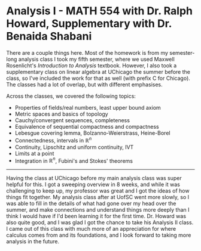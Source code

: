 # Analysis I - MATH 554 with Dr. Ralph Howard, Supplementary with Dr. Benaida Shabani

There are a couple things here. Most of the homework is from my semester-long analysis class I took my fifth semester, where we used Maxwell Rosenlicht's *Introduction to Analysis* textbook. However, I also took a supplementary class on linear algebra at UChicago the summer before the class, so I've included the work for that as well (with prefix C for Chicago). The classes had a lot of overlap, but with different emphasises.

Across the classes, we covered the following topics:
- Properties of fields/real numbers, least upper bound axiom
- Metric spaces and basics of topology
- Cauchy/convergent sequences, completeness
- Equivalence of sequential compactness and compactness
- Lebesgue covering lemma, Bolzanno-Weierstrass, Heine-Borel
- Connectedness, intervals in $\mathbb{R}^n$
- Continuity, Lipschitz and uniform continuity, IVT
- Limits at a point
- Integration in $\mathbb{R}^n$, Fubini's and Stokes' theorems

---

Having the class at UChicago before my main analysis class was super helpful for this. I got a sweeping overview in 8 weeks, and while it was challenging to keep up, my professor was great and I got the ideas of how things fit together. My analysis class after at UofSC went more slowly, so I was able to fill in the details of what had gone over my head over the summer, and make connections and understand things more deeply than I think I would have if I'd been learning it for the first time. Dr. Howard was also quite good, and I was glad I got the chance to take his Analysis II class. I came out of this class with much more of an appreciation for where calculus comes from and its foundations, and I look forward to taking more analysis in the future.

